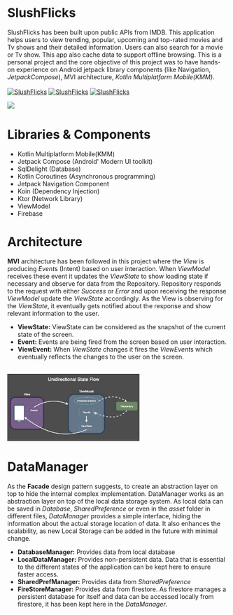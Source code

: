 # SlushFlicks

SlushFlicks has been built upon public APIs from IMDB. This application helps users to view trending, popular, upcoming and top-rated movies and Tv shows and their detailed information. Users can also search for a movie or Tv show. This app also cache data to support offline browsing.
This is a personal project and the core objective of this project was to have hands-on experience on Android jetpack library components (like Navigation, *JetpackCompose*), MVI architecture, *Kotlin Multiplatform Mobile(KMM)*.<br><br>
[![SlushFlicks](https://img.shields.io/badge/MAD-Score-green)](https://madscorecard.withgoogle.com/scorecards/3640381993/)
[![SlushFlicks](https://img.shields.io/badge/KMM-Project-blue)](https://kotlinlang.org/lp/mobile)
[![SlushFlicks](https://img.shields.io/badge/Jetpack-Compose-orange)](https://developer.android.com/jetpack/compose)

<div>
<img src=https://github.com/codecameo/SlushFlicksKMM/blob/main/screenshots/slushflicks_demo.gif >
</div>

# Libraries & Components
+ Kotlin Multiplatform Mobile(KMM)
+ Jetpack Compose (Android' Modern UI toolkit)
+ SqlDelight (Database)
+ Kotlin Coroutines (Asynchronous programming)
+ Jetpack Navigation Component
+ Koin (Dependency Injection)
+ Ktor (Network Library)
+ ViewModel
+ Firebase

# Architecture
**MVI** architecture has been followed in this project where the *View* is producing *Event*s (Intent) based on user interaction. When *ViewModel* receives these event it updates the *ViewState* to show loading state if necessary and observe for data from the Repository. Repository responds to the request with either *Success* or *Error* and upon receiving the response *ViewModel* update the *ViewState* accordingly. As the View is observing for the *ViewState*, it eventually gets notified about the response and show relevant information to the user.

+ **ViewState:** ViewState can be considered as the snapshot of the current state of the screen.
+ **Event:**  Events are being fired from the screen based on user interaction.
+ **ViewEvent:** When *ViewState* changes it fires the *ViewEvent*s which eventually reflects the changes to the user on the screen.
<br><br>
<img height="60%" width="60%" src=https://github.com/codecameo/SlushFlicksKMM/blob/main/screenshots/mvi.png >

# DataManager
As the **Facade** design pattern suggests, to create an abstraction layer on top to hide the internal complex implementation. DataManager works as an abstraction layer on top of the local data storage system. As local data can be saved in *Database*, *SharedPreference* or even in the *asset* folder in different files, *DataManager* provides a simple interface, hiding the information about the actual storage location of data. It also enhances the scalability, as new Local Storage can be added in the future with minimal change.
+ **DatabaseManager:** Provides data from local database
+ **LocalDataManager:** Provides non-persistent data. Data that is essential to the different states of the application can be kept here to ensure faster access.
+ **SharedPrefManager:** Provides data from *SharedPreference*
+ **FireStoreManager:** Provides data from firestore. As firestore manages a persistent database for itself and data can be accessed locally from firestore, it has been kept here in the *DataManager*.
